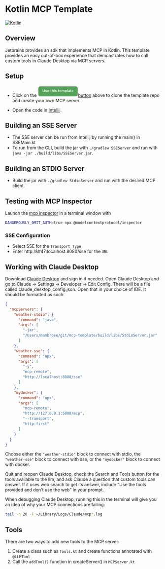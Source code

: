 # Kotlin MCP Template

[![Kotlin](https://img.shields.io/badge/%20language-Kotlin-red.svg)](https://kotlinlang.org/)

## Overview

Jetbrains provides an sdk that implements MCP in Kotlin. This template provides
an easy out-of-box experience that demonstrates how to call custom tools
in Claude Desktop via MCP servers.

## Setup

* Click on
  the [![](https://github.com/mattbobambrose/mcp-template/blob/master/docs/template_button.png)button](https://github.com/mattbobambrose/mcp-template/generate)
  above to clone the template repo and create your own MCP server.

* Open the code in [Intellij](https://www.jetbrains.com/idea/).

## Building an SSE Server

* The SSE server can be run from Intellij by running the main() in SSEMain.kt
* To run from the CLI, build the jar with `./gradlew SSEServer` and run with
  `java -jar ./build/libs/SSEServer.jar`.

## Building an STDIO Server

* Build the jar with `./gradlew StdioServer` and run with the desired MCP client.

## Testing with MCP Inspector

Launch the [mcp inspector](https://github.com/modelcontextprotocol/inspector) in a terminal window with
```bash 
DANGEROUSLY_OMIT_AUTH=true npx @modelcontextprotocol/inspector
```

### SSE Configuration

* Select SSE for the `Transport Type`
* Enter http&#58;&#47;&#47:localhost:8080/sse for the `URL`

## Working with Claude Desktop

Download [Claude Desktop](https://claude.ai/download) and sign in if needed.
Open Claude Desktop and go to Claude -> Settings -> Developer -> Edit Config.
There will be a file called claude_desktop_config.json. Open that in your choice
of IDE. It should be formatted as such:

```JSON
{
  "mcpServers": {
    "weather-stdio": {
      "command": "java",
      "args": [
        "-jar",
        "/Users/mambrose/git/mcp-template/build/libs/StdioServer.jar"
      ]
    },
    "weather-sse": {
      "command": "npx",
      "args": [
        "-y",
        "mcp-remote",
        "http://localhost:8080/sse"
      ]
    },
    "mydocker": {
      "command": "npx",
      "args": [
        "mcp-remote",
        "http://127.0.0.1:5000/mcp",
        "--transport",
        "http-first"
      ]
    }
  }
}
```

Choose either the ```"weather-stdio"``` block to connect with stdio,
the ```"weather-sse"``` block to connect with sse,
or the ```"mydocker"``` block to connect with docker.

Quit and reopen Claude Desktop, check the Search and Tools button for the tools
available to the llm, and ask Claude a question that custom tools can answer.
If it uses web search to get its answer, include "Use the tools provided and
don't use the web" in your prompt.

When debugging Claude Desktop, running this in the terminal will give you an idea of why your MCP connections are
failing:

```bash
tail -n 20 -F ~/Library/Logs/Claude/mcp*.log
```

## Tools

There are two ways to add new tools to the MCP server:

1. Create a class such as `Tools.kt` and create functions annotated with `@LLMTool`
2. Call the `addTool()` function in createServer() in `MCPServer.kt`
